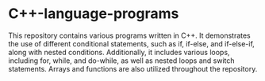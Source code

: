 # C++-language-programs
This repository contains various programs written in C++. It demonstrates the use of different conditional statements, such as if, if-else, and if-else-if, along with nested conditions. Additionally, it includes various loops, including for, while, and do-while, as well as nested loops and switch statements. Arrays and functions are also utilized throughout the repository.
